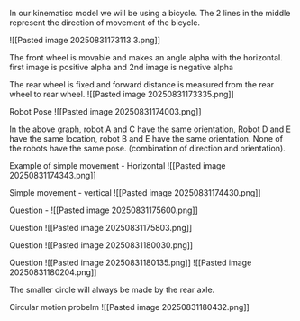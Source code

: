 
In our kinematisc model we will be using a bicycle. The 2 lines in the middle represent the direction of movement of the bicycle.

![[Pasted image 20250831173113 3.png]]

The front wheel is movable and makes an angle alpha with the horizontal. first image is positive alpha and 2nd image is negative alpha

The rear wheel is fixed and forward distance is measured from the rear wheel to rear wheel.
![[Pasted image 20250831173335.png]]

Robot Pose
![[Pasted image 20250831174003.png]]

In the above graph, robot A and C have the same orientation, Robot D and E have the same location, robot B and E have the same orientation.
None of the robots have the same pose. (combination of direction and orientation).

Example of simple movement - Horizontal
![[Pasted image 20250831174343.png]]

Simple movement - vertical
![[Pasted image 20250831174430.png]]

Question -
![[Pasted image 20250831175600.png]]

Question
![[Pasted image 20250831175803.png]]

Question 
![[Pasted image 20250831180030.png]]

Question
![[Pasted image 20250831180135.png]]
![[Pasted image 20250831180204.png]]

The smaller circle will always be made by the rear axle.

Circular motion probelm
![[Pasted image 20250831180432.png]]


